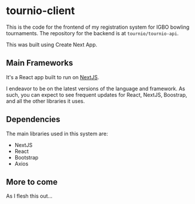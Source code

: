 # tournio-client

This is the code for the frontend of my registration system for IGBO bowling tournaments. The repository for the backend is at `tournio/tournio-api`.

This was built using Create Next App.

## Main Frameworks

It's a React app built to run on [NextJS](https://nextjs.org).

I endeavor to be on the latest versions of the language and framework. As such, you can expect to see frequent updates for React, NextJS, Boostrap, and all the other libraries it uses.

## Dependencies

The main libraries used in this system are:
- NextJS
- React
- Bootstrap
- Axios

## More to come

As I flesh this out...
